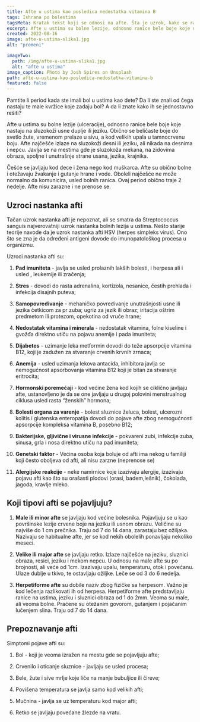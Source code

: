 ```yaml
---
title: Afte u ustima kao posledica nedostatka vitamina B
tags: Ishrana po bolestima
tagsMeta: Kratak tekst koji se odnosi na afte. Šta je uzrok, kako se razlikuju i kako ih prepoznati.
excerpt: Afte u ustima su bolne lezije, odnosno ranice bele boje koje nastaju na sluzokoži usne duplje ili jeziku.
created: 2022-08-16
image: afte-u-ustima-slika1.jpg
alt: "promeni"

imageTwo:
  path: /img/afte-u-ustima-slika1.jpg
  alt: "afte u ustima"
image_caption: Photo by Josh Spires on Unsplash
path: afte-u-ustima-kao-posledica-nedostatka-vitamina-b
featured: false
---
```


Pamtite li period kada ste imali bol u ustima kao dete? Da li ste znali od čega nastaju te male kvržice koje zadaju bol? A da li znate kako ih se jednostavno rešiti?


Afte u ustima su bolne lezije (ulceracije), odnosno ranice bele boje koje nastaju na sluzokoži usne duplje ili jeziku. Obično se beličaste boje do svetlo žute, vremenom prelaze u sivu, a kod velikih upala u tamnocrvenu boju. Afte najčešće izlaze na sluzokoži desni ili jeziku, ali nikada na desnima i nepcu. Javlja se na mestima gde je sluzokoža mekana, na zidovima obraza, spoljne i unutrašnje strane usana, jezika, krajnika.

Češće se javljaju kod dece i žena nego kod muškarca. Afte su obično bolne i otežavaju žvakanje i gutanje hrane i vode. Oboleli najčešće ne može normalno da komunicira, usled bolnih ranica. Ovaj period obično traje 2 nedelje. Afte nisu zarazne i ne prenose se.

## Uzroci nastanka afti

Tačan uzrok nastanka afti je nepoznat, ali se smatra da Streptococcus sanguis najverovatniji uzrok nastanka bolnih lezija u ustima. Nešto starije teorije navode da je uzrok nastanka afti HSV (herpes simpleks virus). Ono što se zna je da određeni antigeni dovode do imunopatološkog procesa u organizmu.

Uzroci nastanka afti su:

1.	**Pad imuniteta** - javlja se usled prolaznih lakših bolesti,  i herpesa ali i usled , leukemije ili zračenja;

2.	**Stres** - dovodi do rasta adrenalina, kortizola, nesanice, čestih prehlada i infekcija disajnih puteva;

3.	**Samopovređivanje** - mehaničko povređivanje unutrašnjosti usne ili jezika četkicom za pr zuba; ugriz za jezik ili obraz; iritacija oštrim predmetom ili protezom, opekotina od vruće hrane;

4.	**Nedostatak vitamina i minerala** - nedostatak vitamina, folne kiseline i gvožđa direktno utiču na pojavu anemije i  pada imuniteta;

5.	**Dijabetes** - uzimanje leka metformin dovodi do teže apsorpcije vitamina B12, koji je zadužen za stvaranje crvenih krvnih zrnaca;

6.	**Anemija** - usled uzimanja lekova antacida, inhibitora javlja se nemogućnost apsorbovanja  vitamina B12 koji je bitan za stvaranje eritrocita;

7.	**Hormonski poremećaji** - kod većine žena kod kojih se ciklično javljaju afte, ustanovljeno je da se one javljaju u drugoj polovini menstrualnog ciklusa usled rasta “ženskih” hormona;

8.	**Bolesti organa za varenje** - bolest sluznice želuca, bolest, ulcerozni kolitis i glutenska enteropatija dovodi do pojave afte zbog nemogućnosti apsorpcije kompleksa vitamina B, posebno B12;

9.	**Bakterijske, gljivične i virusne infekcije** - pokvareni zubi, infekcije zuba, sinusa, grla i nosa direktno utiču na pad imuniteta;

10.	**Genetski faktor** - Većina osoba koja boluje od afti ima nekog u familiji koji često oboljeva od afti, ali nisu zarzne (neprenose se)

11.	**Alergijske reakcije** - neke namirnice koje izazivaju alergije, izazivaju pojavu afti kao što su orašasti plodovi (orasi, badem,lešnik), čokolada, jagoda, kravlje mleko.

## Koji tipovi afti se pojavljuju?

1.	**Male ili minor afte** se javljaju kod većine bolesnika. Pojavljuju se u kao površinske lezije crvene boje na jeziku ili usnom obrazu. Veličine su najviše do 1 cm prečnika. Traju od 7 do 14 dana, zarastaju bez ožiljaka. Nazivaju se habitualne afte, jer se kod nekih obolelih ponavljaju nekoliko meseci.

2.	**Velike ili major afte** se javljaju retko. Izlaze najčešće na jeziku, sluznici obraza, resici, jeziku i mekom nepcu. U odnosu na male afte su po brojnosti, ali veće od 1cm. Izazivaju upalu, temperaturu, otok i povećanu. Ulaze dublje u tkivo, te ostavljaju ožiljke. Leče se od 3 do 6 nedelja.

3.	**Herpetiforme afte** su dobile naziv zbog fizičke  sa herpesom. Važno je kod lečenja razlikovati ih od herpesa. Herpetiforme afte  predstavljaju ranice na ustima, jeziku i sluznici obraza od 1 do 2mm. Veoma su male, ali veoma bolne. Praćene su otežanim govorom, gutanjem i pojačanim lučenjem slina. Traju od 7 do 14 dana.

## Prepoznavanje afti

Simptomi pojave afti su:

1.	Bol - koji je veoma izražen na mestu gde se pojavljuju afte;

2.	Crvenilo i oticanje sluznice - javljaju se usled procesa;

3.	Bele, žute i sive mrlje koje liče na manje bubuljice ili čireve;

4.	Povišena temperatura se javlja samo kod velikih afti;

5.	Mučnina - javlja se uz temperaturu kod major afti;

6.	Retko se javljaju povećane žlezde na vratu.











